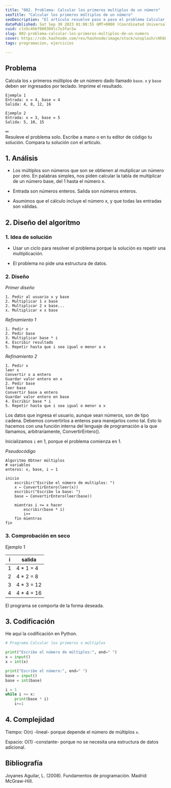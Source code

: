 ```yaml
---
title: "002. Problema: Calcular los primeros multiplos de un número"
seoTitle: "Calcular los primeros múltiplos de un número"
seoDescription: "El artículo resuelve paso a paso el problema Calcular los primeros múltiplos de un número. Guía por los pasos de analizar, diseñar el algoritmo y codificar."
datePublished: Sat Sep 30 2023 01:08:55 GMT+0000 (Coordinated Universal Time)
cuid: cln5c4hbf000309lc7u3far2w
slug: 002-problema-calcular-los-primeros-multiplos-de-un-numero
cover: https://cdn.hashnode.com/res/hashnode/image/stock/unsplash/cHhbULJbPwM/upload/fe9216fbfc3e2be2ba63fe0eea3a1b29.jpeg
tags: programacion, ejercicios

---
```


## Problema

Calcula los `x` primeros múltiplos de un número dado llamado `base`. `x` y `base` deben ser ingresados por teclado. Imprime el resultado.

```plaintext
Ejemplo 1
Entrada: x = 4, base = 4
Salida: 4, 8, 12, 16
```

```plaintext
Ejemplo 2
Entrada: x = 3, base = 5
Salida: 5, 10, 15
```

<div data-node-type="callout">
<div data-node-type="callout-emoji">✏</div>
<div data-node-type="callout-text">Resuleve el problema solo. Escribe a mano o en tu editor de código tu solución. Compara tu solución con el artículo.</div>
</div>

## 1\. Análisis

* Los múltiplos son números que son se obtienen al mutiplicar un número por otro. En palabras simples, nos piden calcular la tabla de multiplicar de un número base, del 1 hasta el número x.
    
* Entrada son números enteros. Salida son números enteros.
    
* Asumimos que el cálculo incluye el número x, y que todas las entradas son válidas.
    

## 2\. Diseño del algoritmo

### 1\. Idea de solución

* Usar un ciclo para resolver el problema porque la solución es repetir una multiplicación.
    
* El problema no pide una estructura de datos.
    

### 2\. Diseño

*Primer diseño*

```plaintext
1. Pedir al usuario x y base
2. Multiplicar 1 x base
2. Multiplicar 2 x base...
x. Multiplicar x x base
```

*Refinamiento 1*

```plaintext
1. Pedir x
2. Pedir base
3. Multiplicar base * i
4. Escribir resultado
5. Repetir hasta que i sea igual o menor a x
```

*Refinamiento 2*

```plaintext
1. Pedir x
leer x
Convertir x a entero
Guardar valor entero en x
2. Pedir base
leer base
Convertir base a entero
Guardar valor entero en base
4. Escribir base * i
5. Repetir hasta que i sea igual o menor a x
```

Los datos que ingresa el usuario, aunque sean números, son de tipo cadena. Debemos convertirlos a enteros para manejarlos como tal. Esto lo hacemos con una función interna del lenguaje de programación a la que llamamos, arbitrariamente, ConvertirEntero().

Inicializamos `i` en 1, porque el problema comienza en 1.

*Pseudocódigo*

```plaintext
Algoritmo Obtner múltiplos
# variables
enteros: x, base, i ← 1

inicio
    escribir("Escribe el número de multiplos: ")
    x ← ConvertirEntero(leer(x))
    escribir("Escribe la base: ")
    base ← ConvertirEntero(leer(base))

    mientras i <= x hacer
        escribir(base * i)
        i++
    fin mientras
fin
```

### 3\. Comprobación en seco

Ejemplo 1

| i | salida |
| --- | --- |
| 1 | 4 \* 1 = 4 |
| 2 | 4 \* 2 = 8 |
| 3 | 4 \* 3 = 12 |
| 4 | 4 \* 4 = 16 |

El programa se comporta de la forma deseada.

## 3\. Codificación

He aquí la codificación en Python.

```python
# Programa Calcular los primeros x múltiplos

print("Escribe el número de múltiplos:", end=" ")
x = input()
x = int(x)

print("Escribe el número:", end=" ")
base = input()
base = int(base)

i = 1
while i <= x:
    print(base * i)
    i+=1
```

## 4\. Complejidad

Tiempo: O(n) -lineal- porque depende el número de múltiplos `x`.

Espacio: O(1) -constante- porque no se necesita una estructura de datos adicional.

## Bibliografía

Joyanes Aguilar, L. (2008). Fundamentos de programación. Madrid: McGraw-Hill.
